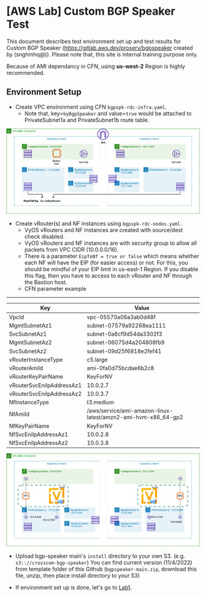 

# [AWS Lab] Custom BGP Speaker Test

This document describes test environment set up and test results for Custom BGP Speaker (https://gitlab.aws.dev/proserv/bgpspeaker created by (snghmhq@)). Please note that, this site is internal training purpose only. 

Because of AMI dependancy in CFN, using **us-west-2** Region is highly recommended. 

## Environment Setup

* Create VPC environment using CFN `bgpspk-rdc-infra.yaml`.
  * Note that, key=`byBgpSpeaker` and value=`true` would be attached to PrivateSubnet1a and PrivateSubnet1b route table. 

![BGP-Speaker-Test-new-CFN1-Infra.drawio](./image/BGP-Speaker-Test-CFN1-Infra.drawio.png)

* Create vRouter(s) and NF instances using `bgpspk-rdc-nodes.yaml`. 
  * VyOS vRouters and NF instances are created with source/dest check disabled. 
  * VyOS vRouters and NF instances are with security group to allow all packets from VPC CIDR (10.0.0.0/16). 
  * There is a parameter `EipToNf = true or false` which means whether each NF will have the EIP (for easier access) or not. For this, you should be mindful of your EIP limit in us-east-1 Region. If you disable this flag, then you have to access to each vRouter and NF through the Bastion host. 
  * CFN parameter example

----

| Key                       | Value                                                        |
| ------------------------- | ------------------------------------------------------------ |
| VpcId                     | vpc-05570a06a3ab0d48f                                        |
| MgmtSubnetAz1             | subnet-07579a92268ea1111                                     |
| SvcSubnetAz1              | subnet-0a6cf9d54da3302f3                                     |
| MgmtSubnetAz2             | subnet-06075d4a204808fb9                                     |
| SvcSubnetAz2              | subnet-09d25f6818e2fef41                                     |
| vRouterInstanceType       | c5.large                                                     |
| vRouterAmiId              | ami-0fa0d75bcdae6b2c8                                        |
| vRouterKeyPairName        | KeyForNV                                                     |
| vRouterSvcEniIpAddressAz1 | 10.0.2.7                                                     |
| vRouterSvcEniIpAddressAz2 | 10.0.3.7                                                     |
| NfInstanceType            | t3.medium                                                    |
| NfAmiId                   | /aws/service/ami-amazon-linux-latest/amzn2-ami-hvm-x86_64-gp2 |
| NfKeyPairName             | KeyForNV                                                     |
| NfSvcEniIpAddressAz1      | 10.0.2.8                                                     |
| NfSvcEniIpAddressAz2      | 10.0.3.8                                                     |



![BGP-Speaker-Test-new-CFN2-NFs.drawio](./image/BGP-Speaker-Test-CFN2-nodes.drawio.png)

* Upload bgp-speaker main's `install` directory to your own S3. (e.g. `s3:://crosscom-bgp-speaker`) You can find current version (11/4/2022) from template folder of this Github (`bgpspeaker-main.zip`, download this file, unzip, then place install directory to your S3)

* If environment set up is done, let's go to [Lab1](https://github.com/crosscom/aws-handson-lab-bgpspk/tree/main/Lab1).

